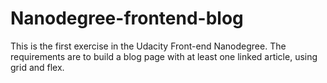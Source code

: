 # Nanodegree-frontend-blog

This is the first exercise in the Udacity Front-end Nanodegree.
The requirements are to build a blog page with at least one linked article, using grid and flex.
